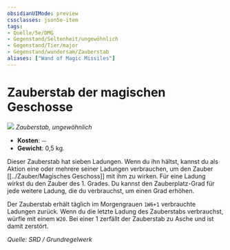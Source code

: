 ```yaml
---
obsidianUIMode: preview
cssclasses: json5e-item
tags:
- Quelle/5e/DMG
- Gegenstand/Seltenheit/ungewöhnlich
- Gegenstand/Tier/major
- Gegenstand/wundersam/Zauberstab
aliases: ["Wand of Magic Missiles"]
---
```

# Zauberstab der magischen Geschosse
![](../../../../99%20-%20Setup/Files/Bildersammlung/Gegenstände/Wand-of-Magic-Missiles.jpeg#token)
*Zauberstab, ungewöhnlich*  

- **Kosten**: ⏤
- **Gewicht**: 0,5 kg.

Dieser Zauberstab hat sieben Ladungen. Wenn du ihn hältst, kannst du als Aktion eine oder mehrere seiner Ladungen verbrauchen, um den Zauber [[../Zauber/Magisches Geschoss]] mit ihm zu wirken. Für eine Ladung wirkst du den Zauber des 1. Grades. Du kannst den Zauberplatz-Grad für jede weitere Ladung, die du verbrauchst, um einen Grad erhöhen.

Der Zauberstab erhält täglich im Morgengrauen `1W6+1` verbrauchte Ladungen zurück. Wenn du die letzte Ladung des Zauberstabs verbrauchst, würfle mit einem `W20`. Bei einer 1 zerfällt der Zauberstab zu Asche und ist damit zerstört.

*Quelle: SRD / Grundregelwerk*